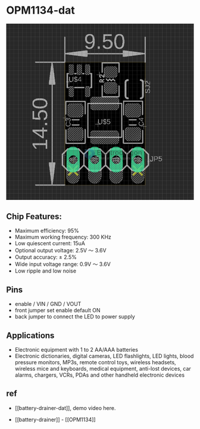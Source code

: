 
# OPM1134-dat 

![](2023-10-09-14-55-33.png)


## Chip Features: 

- Maximum efficiency: 95%
- Maximum working frequency: 300 KHz
- Low quiescent current: 15uA
- Optional output voltage: 2.5V ～ 3.6V
- Output accuracy: ± 2.5%
- Wide input voltage range: 0.9V ～ 3.6V
- Low ripple and low noise

## Pins 

- enable / VIN / GND / VOUT
- front jumper set enable default ON
- back jumper to connect the LED to power supply


## Applications 

- Electronic equipment with 1 to 2 AA/AAA batteries
- Electronic dictionaries, digital cameras, LED flashlights, LED lights, blood pressure monitors, MP3s, remote control toys, wireless headsets, wireless mice and keyboards, medical equipment, anti-lost devices, car alarms, chargers, VCRs, PDAs and other handheld electronic devices



## ref 

- [[battery-drainer-dat]], demo video here.

- [[battery-drainer]] - [[OPM1134]]